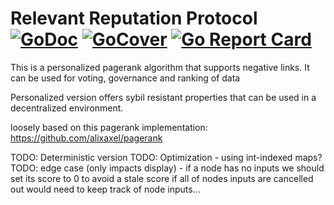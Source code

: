 # Relevant Reputation Protocol [![GoDoc](https://godoc.org/github.com/relevant-community/reputation?status.svg)](https://godoc.org/github.com/relevant-community/reputation) [![GoCover](http://gocover.io/_badge/github.com/relevant-community/reputation)](http://gocover.io/github.com/relevant-community/reputation) [![Go Report Card](https://goreportcard.com/badge/github.com/relevant-community/reputation)](https://goreportcard.com/report/github.com/relevant-community/reputation)

This is a personalized pagerank algorithm that supports negative links.
It can be used for voting, governance and ranking of data

Personalized version offers sybil resistant properties that can be used in a decentralized environment.

loosely based on this pagerank implementation:
https://github.com/alixaxel/pagerank

TODO: Deterministic version
TODO: Optimization - using int-indexed maps?
TODO: edge case (only impacts display) - if a node has no inputs we should set its score to 0 to avoid a stale score if all of nodes inputs are cancelled out would need to keep track of node inputs...
